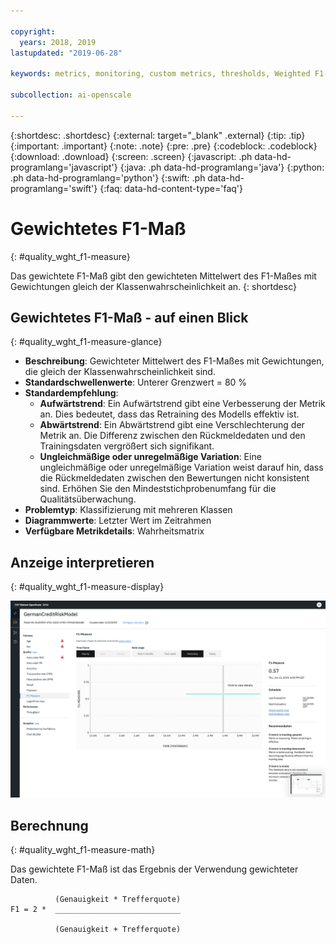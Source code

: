 ```yaml
---

copyright:
  years: 2018, 2019
lastupdated: "2019-06-28"

keywords: metrics, monitoring, custom metrics, thresholds, Weighted F1-Measure

subcollection: ai-openscale

---
```


{:shortdesc: .shortdesc}
{:external: target="_blank" .external}
{:tip: .tip}
{:important: .important}
{:note: .note}
{:pre: .pre}
{:codeblock: .codeblock}
{:download: .download}
{:screen: .screen}
{:javascript: .ph data-hd-programlang='javascript'}
{:java: .ph data-hd-programlang='java'}
{:python: .ph data-hd-programlang='python'}
{:swift: .ph data-hd-programlang='swift'}
{:faq: data-hd-content-type='faq'}

# Gewichtetes F1-Maß
{: #quality_wght_f1-measure}

Das gewichtete F1-Maß gibt den gewichteten Mittelwert des F1-Maßes mit Gewichtungen gleich der Klassenwahrscheinlichkeit an.
{: shortdesc}

## Gewichtetes F1-Maß - auf einen Blick
{: #quality_wght_f1-measure-glance}

- **Beschreibung**: Gewichteter Mittelwert des F1-Maßes mit Gewichtungen, die gleich der Klassenwahrscheinlichkeit sind.
- **Standardschwellenwerte**: Unterer Grenzwert = 80 %
- **Standardempfehlung**:
   - **Aufwärtstrend**: Ein Aufwärtstrend gibt eine Verbesserung der Metrik an. Dies bedeutet, dass das Retraining des Modells effektiv ist.
   - **Abwärtstrend**: Ein Abwärtstrend gibt eine Verschlechterung der Metrik an. Die Differenz zwischen den Rückmeldedaten und den Trainingsdaten vergrößert sich signifikant.
   - **Ungleichmäßige oder unregelmäßige Variation**: Eine ungleichmäßige oder unregelmäßige Variation weist darauf hin, dass die Rückmeldedaten zwischen den Bewertungen nicht konsistent sind. Erhöhen Sie den Mindeststichprobenumfang für die Qualitätsüberwachung.
- **Problemtyp**: Klassifizierung mit mehreren Klassen
- **Diagrammwerte**: Letzter Wert im Zeitrahmen
- **Verfügbare Metrikdetails**: Wahrheitsmatrix

## Anzeige interpretieren
{: #quality_wght_f1-measure-display}

![Abbildung des Diagramms für das gewichtete F1-Maß](images/quality-f1-meas.png)

## Berechnung
{: #quality_wght_f1-measure-math}

Das gewichtete F1-Maß ist das Ergebnis der Verwendung gewichteter Daten.

```
          (Genauigkeit * Trefferquote)
F1 = 2 *  ____________________________

          (Genauigkeit + Trefferquote)
```
